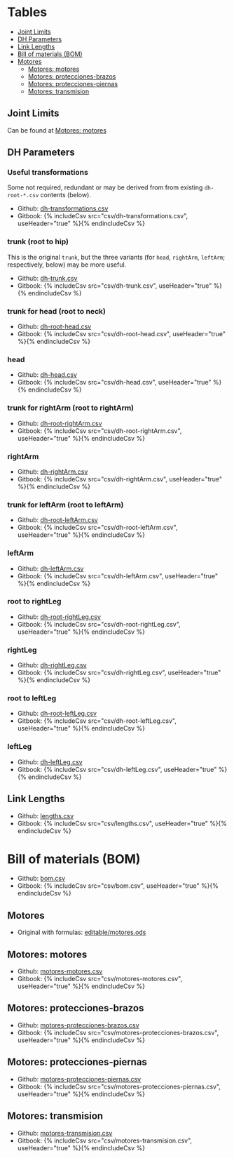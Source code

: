 # Tables
- [Joint Limits](#joint-limits)
- [DH Parameters](#dh-parameters)
- [Link Lengths](#link-lengths)
- [Bill of materials (BOM)](#bill-of-materials-bom)
- [Motores](#motores)
   - [Motores: motores](#motores-motores)
   - [Motores: protecciones-brazos](#motores-protecciones-brazos)
   - [Motores: protecciones-piernas](#motores-protecciones-piernas)
   - [Motores: transmision](#motores-transmision)

## Joint Limits
Can be found at [Motores: motores](#motores-motores)

## DH Parameters

### Useful transformations
Some not required, redundant or may be derived from from existing `dh-root-*.csv` contents (below).
- Github: [dh-transformations.csv](csv/dh-transformations.csv)
- Gitbook: {% includeCsv src="csv/dh-transformations.csv", useHeader="true" %}{% endincludeCsv %}

### trunk (root to hip)
This is the original `trunk`, but the three variants (for `head`, `rightArm`, `leftArm`; respectively, below) may be more useful.
- Github: [dh-trunk.csv](csv/dh-trunk.csv)
- Gitbook: {% includeCsv src="csv/dh-trunk.csv", useHeader="true" %}{% endincludeCsv %}

### trunk for head (root to neck)
- Github: [dh-root-head.csv](csv/dh-root-head.csv)
- Gitbook: {% includeCsv src="csv/dh-root-head.csv", useHeader="true" %}{% endincludeCsv %}

### head
- Github: [dh-head.csv](csv/dh-head.csv)
- Gitbook: {% includeCsv src="csv/dh-head.csv", useHeader="true" %}{% endincludeCsv %}

### trunk for rightArm (root to rightArm)
- Github: [dh-root-rightArm.csv](csv/dh-root-rightArm.csv)
- Gitbook: {% includeCsv src="csv/dh-root-rightArm.csv", useHeader="true" %}{% endincludeCsv %}

### rightArm
- Github: [dh-rightArm.csv](csv/dh-rightArm.csv)
- Gitbook: {% includeCsv src="csv/dh-rightArm.csv", useHeader="true" %}{% endincludeCsv %}

### trunk for leftArm (root to leftArm)
- Github: [dh-root-leftArm.csv](csv/dh-root-leftArm.csv)
- Gitbook: {% includeCsv src="csv/dh-root-leftArm.csv", useHeader="true" %}{% endincludeCsv %}

### leftArm
- Github: [dh-leftArm.csv](csv/dh-leftArm.csv)
- Gitbook: {% includeCsv src="csv/dh-leftArm.csv", useHeader="true" %}{% endincludeCsv %}

### root to rightLeg
- Github: [dh-root-rightLeg.csv](csv/dh-root-rightLeg.csv)
- Gitbook: {% includeCsv src="csv/dh-root-rightLeg.csv", useHeader="true" %}{% endincludeCsv %}

### rightLeg
- Github: [dh-rightLeg.csv](csv/dh-rightLeg.csv)
- Gitbook: {% includeCsv src="csv/dh-rightLeg.csv", useHeader="true" %}{% endincludeCsv %}

### root to leftLeg
- Github: [dh-root-leftLeg.csv](csv/dh-root-leftLeg.csv)
- Gitbook: {% includeCsv src="csv/dh-root-leftLeg.csv", useHeader="true" %}{% endincludeCsv %}

### leftLeg
- Github: [dh-leftLeg.csv](csv/dh-leftLeg.csv)
- Gitbook: {% includeCsv src="csv/dh-leftLeg.csv", useHeader="true" %}{% endincludeCsv %}

## Link Lengths
- Github: [lengths.csv](csv/lengths.csv)
- Gitbook: {% includeCsv src="csv/lengths.csv", useHeader="true" %}{% endincludeCsv %}

# Bill of materials (BOM)
- Github: [bom.csv](csv/bom.csv)
- Gitbook: {% includeCsv src="csv/bom.csv", useHeader="true" %}{% endincludeCsv %}

## Motores
- Original with formulas: [editable/motores.ods](csv/editable/motores.ods)

## Motores: motores
- Github: [motores-motores.csv](csv/motores-motores.csv)
- Gitbook: {% includeCsv src="csv/motores-motores.csv", useHeader="true" %}{% endincludeCsv %}

## Motores: protecciones-brazos
- Github: [motores-protecciones-brazos.csv](csv/motores-protecciones-brazos.csv)
- Gitbook: {% includeCsv src="csv/motores-protecciones-brazos.csv", useHeader="true" %}{% endincludeCsv %}

## Motores: protecciones-piernas
- Github: [motores-protecciones-piernas.csv](csv/motores-protecciones-piernas.csv)
- Gitbook: {% includeCsv src="csv/motores-protecciones-piernas.csv", useHeader="true" %}{% endincludeCsv %}

## Motores: transmision
- Github: [motores-transmision.csv](csv/motores-transmision.csv)
- Gitbook: {% includeCsv src="csv/motores-transmision.csv", useHeader="true" %}{% endincludeCsv %}
